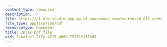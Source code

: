 ```yaml
---
content_type: resource
description: ''
file: https://ol-ocw-studio-app-qa.s3.amazonaws.com/courses/6-832-underactuated-robotics-spring-2009/2cba1ae12f7a42f5db6d751515f57b68_QI09XKVW_8E.pdf
file_type: application/pdf
resourcetype: Document
title: 3play pdf file
uid: 2cba1ae1-2f7a-42f5-db6d-751515f57b68
---
```

